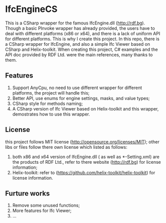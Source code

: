 # IfcEngineCS
This is a CSharp wrapper for the famous IfcEngine.dll (http://rdf.bg). Though a basic PInvoke wrapper has already provided, the users have to deal with different platforms (x86 or x64), and there is a lack of uniform API for different platforms. This is why I create this project.
In this repo, there is a CSharp wrapper for IfcEngine, and also a simple Ifc Viewer based on CSharp and Helix-toolkit. When creating this project, C# examples and the API doc provided by RDF Ltd. were the main references, many thanks to them.

## Features
1. Support AnyCpu, no need to use different wrapper for different platforms, the project will handle this;
2. Better API, use enums for engine settings, masks, and value types;
3. CSharp style for methods naming;
4. A CSharp version of Ifc Viewer based on Helix-toolkit and this wrapper, demostrates how to use this wrapper.

## License
this project follows MIT license (http://opensource.org/licenses/MIT); other libs or files follow there own license which listed as follows:

1. both x86 and x64 version of IfcEngine.dll ( as well as *-Setting.xml) are the products of RDF Ltd., refer to there website (http://rdf.bg) for license information;
2. Helix-toolkit: refer to (https://github.com/helix-toolkit/helix-toolkit) for license information.

## Furture works
1. Remove some unused functions;
2. More features for Ifc Viewer;
3. ...

